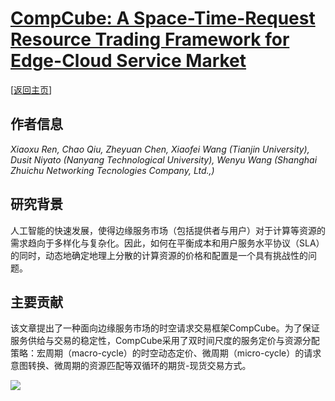 # [CompCube: A Space-Time-Request Resource Trading Framework for Edge-Cloud Service Market](https://doi.org/10.1109/TSC.2023.3261553)

\[[返回主页](../../README.md)\]

## 作者信息
*Xiaoxu Ren, Chao Qiu, Zheyuan Chen, Xiaofei Wang (Tianjin University), Dusit Niyato (Nanyang Technological University), Wenyu Wang (Shanghai Zhuichu Networking Tecnologies Company, Ltd.,)*

## 研究背景
人工智能的快速发展，使得边缘服务市场（包括提供者与用户）对于计算等资源的需求趋向于多样化与复杂化。因此，如何在平衡成本和用户服务水平协议（SLA）的同时，动态地确定地理上分散的计算资源的价格和配置是一个具有挑战性的问题。

## 主要贡献
该文章提出了一种面向边缘服务市场的时空请求交易框架CompCube。为了保证服务供给与交易的稳定性，CompCube采用了双时间尺度的服务定价与资源分配策略：宏周期（macro-cycle）的时空动态定价、微周期（micro-cycle）的请求意图转换、微周期的资源匹配等双循环的期货-现货交易方式。

![](../../figs/tsc23-compcube.png)